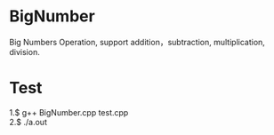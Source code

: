 # BigNumber
Big Numbers Operation, support addition，subtraction, multiplication, division.

# Test
1.$ g++ BigNumber.cpp test.cpp <br />
2.$ ./a.out
